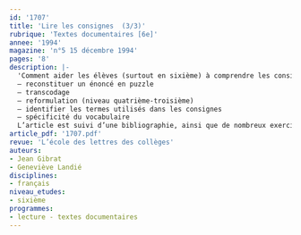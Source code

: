 ```yaml
---
id: '1707'
title: 'Lire les consignes  (3/3)'
rubrique: 'Textes documentaires [6e]'
annee: '1994'
magazine: 'n°5 15 décembre 1994'
pages: '8'
description: |-
  'Comment aider les élèves (surtout en sixième) à comprendre les consignes…
  – reconstituer un énoncé en puzzle
  – transcodage
  – reformulation (niveau quatrième-troisième)
  – identifier les termes utilisés dans les consignes
  – spécificité du vocabulaire
  L’article est suivi d’une bibliographie, ainsi que de nombreux exercices.'
article_pdf: '1707.pdf'
revue: 'L’école des lettres des collèges'
auteurs:
- Jean Gibrat
- Geneviève Landié
disciplines:
- français
niveau_etudes:
- sixième
programmes:
- lecture - textes documentaires
---
```

